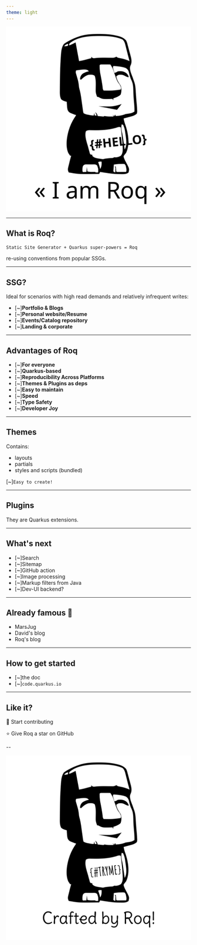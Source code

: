 ```yaml
---
theme: light
---
```


![](deck-assets/iamroq-transparent.svg)<!-- .element height="500px"  -->  

---
##  What is Roq?

```shell
Static Site Generator + Quarkus super-powers = Roq
```

re-using conventions from popular SSGs.

---
##  SSG?

Ideal for scenarios with high read demands and relatively infrequent writes:
- [~]**Portfolio & Blogs**
- [~]**Personal website/Resume**
- [~]**Events/Catalog repository**
- [~]**Landing & corporate**

---
## Advantages of Roq

- [~]**For everyone**
- [~]**Quarkus-based**
- [~]**Reproducibility Across Platforms**
- [~]**Themes & Plugins as deps**
- [~]**Easy to maintain**
- [~]**Speed**
- [~]**Type Safety**
- [~]**Developer Joy**

---
## Themes


<div class="fragment">

Contains:
- layouts
- partials
- styles and scripts (bundled)

</div>

[~]`Easy to create!`

---
## Plugins

They are Quarkus extensions. 

---
## What's next

- [~]Search
- [~]Sitemap
- [~]GitHub action
- [~]Image processing
- [~]Markup filters from Java
- [~]Dev-UI backend?

---
## Already famous 🤘

- MarsJug
- David's blog
- Roq's blog

---
## How to get started

- [~]the doc
- [~]`code.quarkus.io`

---
## Like it?

🚀 Start contributing

⭐️ Give Roq a star on GitHub

--

![](deck-assets/crafted-by-roq-transparent.svg)<!-- .element width="500px"  -->  
